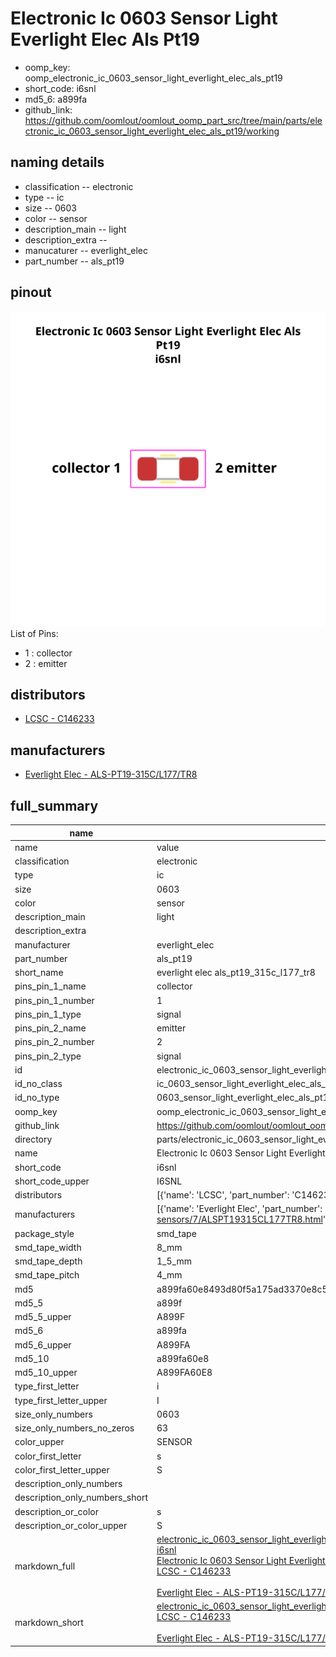 # Electronic Ic 0603 Sensor Light Everlight Elec Als Pt19

  
* oomp_key: oomp_electronic_ic_0603_sensor_light_everlight_elec_als_pt19 
* short_code: i6snl
* md5_6: a899fa  
* github_link: https://github.com/oomlout/oomlout_oomp_part_src/tree/main/parts/electronic_ic_0603_sensor_light_everlight_elec_als_pt19/working  
## naming details
* classification -- electronic
* type -- ic
* size -- 0603
* color -- sensor
* description_main -- light
* description_extra -- 
* manucaturer -- everlight_elec
* part_number -- als_pt19
## pinout
![](working_pinout_600.png)  
List of Pins:

* 1 : collector
* 2 : emitter
## distributors
* [LCSC - C146233](https://lcsc.com/product-detail/C146233.html)   

## manufacturers
* [Everlight Elec - ALS-PT19-315C/L177/TR8](https://everlighteurope.com/ambient-light-sensors/7/ALSPT19315CL177TR8.html)  



## full_summary
| name | value | 
| --- | --- | 
| name | value | 
| classification | electronic | 
| type | ic | 
| size | 0603 | 
| color | sensor | 
| description_main | light | 
| description_extra |  | 
| manufacturer | everlight_elec | 
| part_number | als_pt19 | 
| short_name | everlight elec als_pt19_315c_l177_tr8 | 
| pins_pin_1_name | collector | 
| pins_pin_1_number | 1 | 
| pins_pin_1_type | signal | 
| pins_pin_2_name | emitter | 
| pins_pin_2_number | 2 | 
| pins_pin_2_type | signal | 
| id | electronic_ic_0603_sensor_light_everlight_elec_als_pt19 | 
| id_no_class | ic_0603_sensor_light_everlight_elec_als_pt19 | 
| id_no_type | 0603_sensor_light_everlight_elec_als_pt19 | 
| oomp_key | oomp_electronic_ic_0603_sensor_light_everlight_elec_als_pt19 | 
| github_link | https://github.com/oomlout/oomlout_oomp_part_src/tree/main/parts/electronic_ic_0603_sensor_light_everlight_elec_als_pt19/working | 
| directory | parts/electronic_ic_0603_sensor_light_everlight_elec_als_pt19 | 
| name | Electronic Ic 0603 Sensor Light Everlight Elec Als Pt19 | 
| short_code | i6snl | 
| short_code_upper | I6SNL | 
| distributors | [{'name': 'LCSC', 'part_number': 'C146233', 'link': 'https://lcsc.com/product-detail/C146233.html', 'id': 'distributor_lcsc'}] | 
| manufacturers | [{'name': 'Everlight Elec', 'part_number': 'ALS-PT19-315C/L177/TR8', 'link': 'https://everlighteurope.com/ambient-light-sensors/7/ALSPT19315CL177TR8.html', 'id': 'manufacturer_everlight_elec'}] | 
| package_style | smd_tape | 
| smd_tape_width | 8_mm | 
| smd_tape_depth | 1_5_mm | 
| smd_tape_pitch | 4_mm | 
| md5 | a899fa60e8493d80f5a175ad3370e8c5 | 
| md5_5 | a899f | 
| md5_5_upper | A899F | 
| md5_6 | a899fa | 
| md5_6_upper | A899FA | 
| md5_10 | a899fa60e8 | 
| md5_10_upper | A899FA60E8 | 
| type_first_letter | i | 
| type_first_letter_upper | I | 
| size_only_numbers | 0603 | 
| size_only_numbers_no_zeros | 63 | 
| color_upper | SENSOR | 
| color_first_letter | s | 
| color_first_letter_upper | S | 
| description_only_numbers |  | 
| description_only_numbers_short |   | 
| description_or_color | s  | 
| description_or_color_upper | S  | 
| markdown_full | [electronic_ic_0603_sensor_light_everlight_elec_als_pt19](https://github.com/oomlout/oomlout_oomp_part_src/tree/main/parts/electronic_ic_0603_sensor_light_everlight_elec_als_pt19/working)<br>[i6snl](https://github.com/oomlout/oomlout_oomp_part_src/tree/main/parts/electronic_ic_0603_sensor_light_everlight_elec_als_pt19/working)<br>[Electronic Ic 0603 Sensor Light Everlight Elec Als Pt19](https://github.com/oomlout/oomlout_oomp_part_src/tree/main/parts/electronic_ic_0603_sensor_light_everlight_elec_als_pt19/working)<br>[LCSC - C146233<br>](https://lcsc.com/product-detail/C146233.html)<br>[Everlight Elec - ALS-PT19-315C/L177/TR8](https://everlighteurope.com/ambient-light-sensors/7/ALSPT19315CL177TR8.html) [(L)  ](https://www.lcsc.com/search?q=ALS-PT19-315C/L177/TR8)[(D)  ](https://www.digikey.com/en/products?keywords=ALS-PT19-315C/L177/TR8)[(M)  ](https://www.mouser.com/Search/Refine?Keyword=ALS-PT19-315C/L177/TR8)[(N)  ](https://www.newark.com/search?st=ALS-PT19-315C/L177/TR8)[(SZ)  ](https://so.szlcsc.com/global.html?k=ALS-PT19-315C/L177/TR8)<br> | 
| markdown_short | [electronic_ic_0603_sensor_light_everlight_elec_als_pt19](https://github.com/oomlout/oomlout_oomp_part_src/tree/main/parts/electronic_ic_0603_sensor_light_everlight_elec_als_pt19/working)<br>[LCSC - C146233<br>](https://lcsc.com/product-detail/C146233.html)<br>[Everlight Elec - ALS-PT19-315C/L177/TR8](https://everlighteurope.com/ambient-light-sensors/7/ALSPT19315CL177TR8.html) | 
